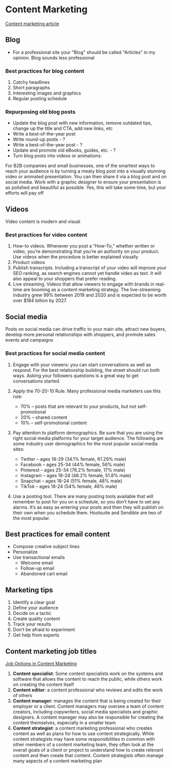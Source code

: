 # Content Marketing

[Content marketing article](https://www.web.com/blog/content-marketing-for-small-businesses/)

## Blog

- For a professional site your "Blog" should be called "Articles" in my opinion. Blog sounds less professional

### Best practices for blog content

1. Catchy headlines
2. Short paragraphs
3. Interesting images and graphics
4. Regular posting schedule

### Repurposing old blog posts

- Update the blog post with new information, remove outdated tips, change up the title and CTA, add new links, etc
- Write a best-of-the-year post
- Write round-up posts - ?
- Write a best-of-the-year post - ?
- Update and promote old eBooks, guides, etc. - ?
- Turn blog posts into videos or animations:

For B2B companies and small businesses, one of the smartest ways to reach your audience is by turning a meaty blog post into a visually stunning video or animated presentation. You can then share it via a blog post and on social media. Work with a graphic designer to ensure your presentation is as polished and beautiful as possible. Yes, this will take some time, but your efforts will pay off

## Videos

Video content is modern and visual

### Best practices for video content

1. How-to videos. Whenever you post a “How-To,” whether written or video, you’re demonstrating that you’re an authority on your product. Use videos when the procedure is better explained visually
2. Product videos
3. Publish transcripts. Including a transcript of your video will improve your SEO ranking, as search engines cannot yet handle video as text. It will also appeal to your shoppers that prefer reading.
4. Live streaming. Videos that allow viewers to engage with brands in real-time are booming as a content marketing strategy. The live-streaming industry grew 99% between 2019 and 2020 and is expected to be worth over $184 billion by 2027.

## Social media

Posts on social media can drive traffic to your main site, attract new buyers, develop more personal relationships with shoppers, and promote sales events and campaigns

### Best practices for social media content

1. Engage with your viewers: you can start conversations as well as respond. For the best relationship building, the street should run both ways. Asking your followers questions is a great way to get conversations started.
2. Apply the 70-20-10 Rule. Many professional media marketers use this rule:

   - 70% – posts that are relevant to your products, but not self-promotional
   - 20% – shared content
   - 10% – self-promotional content

3. Pay attention to platform demographics. Be sure that you are using the right social media platforms for your target audience. The following are some industry user demographics for the most popular social media sites:
   - Twitter – ages 18-29 (34.1% female, 61.29% male)
   - Facebook – ages 25-34 (44% female, 56% male)
   - Pinterest – ages 25-34 (76.2% female, 17% male)
   - Instagram – ages 18-24 (48.2% female, 51.8% male)
   - Snapchat – ages 18-24 (51% female, 48% male)
   - TikTok – ages 18-24 (54% female, 46% male)
4. Use a posting tool. There are many posting tools available that will remember to post for you on a schedule, so you don’t have to set any alarms. It’s as easy as entering your posts and then they will publish on their own when you schedule them. Hootsuite and Sendible are two of the most popular.

## Best practices for email content

- Compose creative subject lines
- Personalize
- Use transactional emails
  - Welcome email
  - Follow-up email
  - Abandoned cart email

## Marketing tips

1. Identify a clear goal
2. Define your audience
3. Decide on a tactic
4. Create quality content
5. Track your results
6. Don’t be afraid to experiment
7. Get help from experts

## Content marketing job titles

[Job Options in Content Marketing](https://www.indeed.com/career-advice/finding-a-job/careers-in-content-marketing)

1. **Content specialist**: Some content specialists work on the systems and software that allows the content to reach the public, while others work on creating the content itself
2. **Content editor**: a content professional who reviews and edits the work of others
3. **Content manager**: manages the content that is being created for their employer or a client. Content managers may oversee a team of content creators, including copywriters, social media specialists and graphic designers. A content manager may also be responsible for creating the content themselves, especially in a smaller team
4. **Content strategist**: a content marketing professional who creates content as well as plans for how to use content strategically. While content strategists may have some responsibilities in common with other members of a content marketing team, they often look at the overall goals of a client or project to understand how to create relevant content and then create that content. Content strategists often manage many aspects of a content marketing plan
